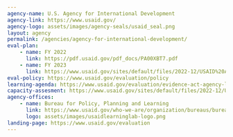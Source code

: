 ```yaml
---
agency-name: U.S. Agency for International Development
agency-link: https://www.usaid.gov/
agency-logo: assets/images/agency-seals/usaid_seal.png
layout: agency
permalink: /agencies/agency-for-international-development/
eval-plan:
    - name: FY 2022
      link: https://pdf.usaid.gov/pdf_docs/PA00XBT7.pdf
    - name: FY 2023
      link: https://www.usaid.gov/sites/default/files/2022-12/USAID%20Annual%20Evaluation%20Plan%20FY%202023_Published%20March%202022.docx.pdf
eval-policy: https://www.usaid.gov/evaluation/policy
learning-agenda: https://www.usaid.gov/evaluation/evidence-act-agency-learning-agenda
capacity-assesment: https://www.usaid.gov/sites/default/files/2022-12/USAID%20Capacity%20Assessment%20-%20FY%202022%20for%20Publication_1.pdf
agency-offices:
    - name: Bureau for Policy, Planning and Learning
      link: https://www.usaid.gov/who-we-are/organization/bureaus/bureau-policy-planning-and-learning
      logo: assets/images/usaidlearninglab-logo.png
landing-page: https://www.usaid.gov/evaluation
---
```

